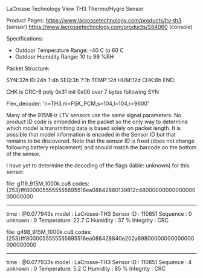 LaCrosse Technology View TH3 Thermo/Hygro Sensor

Product Pages:
https://www.lacrossetechnology.com/products/ltv-th3  (sensor)
https://www.lacrossetechnology.com/products/S84060   (console)

Specifications:
- Outdoor Temperature Range: -40 C to 60 C
- Outdoor Humidity Range: 10 to 99 %RH

Packet Structure:

  SYN:32h ID:24h ?:4b SEQ:3b ?:1b TEMP:12d HUM:12d CHK:8h END:

  CHK is CRC-8 poly 0x31 init 0x00 over 7 bytes following SYN

Flex_decoder:  'n=TH3,m=FSK_PCM,s=104,l=104,r=9600'

Many of the 915MHz LTV sensors use the same signal parameters.  No product ID code
is embedded in the packet so the only way to determine which model is transmitting
data is based solely on packet length.  It is possible that model information is
encoded in the Sensor ID but that remains to be discovered.  Note that the sensor
ID is fixed (does not change following battery replacement) and should match the
barcode on the bottom of the sensor.

I have yet to determine the decoding of the flags (lable: unknown) for this sensor.

file: g119_915M_1000k.cu8
codes: {253}fff8000055555555695516ea08842880139812c4800000000000000000000000
_ _ _ _ _ _ _ _ _ _ _ _ _ _ _ _ _ _ _ _ _ _ _ _ _ _ _ _ _ _ _ _ _ _ _ _ _ _ _ _
time      : @0.077943s
model     : LaCrosse-TH3 Sensor ID : 110851
Sequence  : 0            unknown   : 0             Temperature: 22.7 C
Humidity  : 37 %         Integrity : CRC


file: g498_915M_1000k.cu8
codes: {253}fff8000055555555695516ea088428840e202a89800000000000000000000000
_ _ _ _ _ _ _ _ _ _ _ _ _ _ _ _ _ _ _ _ _ _ _ _ _ _ _ _ _ _ _ _ _ _ _ _ _ _ _
time      : @0.077933s
model     : LaCrosse-TH3 Sensor ID : 110851
Sequence  : 4            unknown   : 0             Temperature: 5.2 C
Humidity  : 85 %         Integrity : CRC


